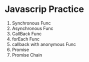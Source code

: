 # Javascrip Practice

1. Synchronous Func
2. Asynchronous Func
3. CallBack Func
4. forEach Func
5. callback with anonymous Func
6. Promise
7. Promise Chain
